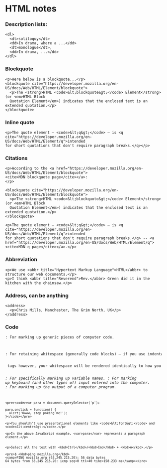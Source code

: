 # HTML notes

### Description lists:

```
<dl>
  <dt>soliloquy</dt>
  <dd>In drama, where a ...</dd>
  <dt>monologue</dt>,
  <dd>In drama, ...</dd>
</dl>
```

### Blockquote
```
<p>Here below is a blockquote...</p>
<blockquote cite="https://developer.mozilla.org/en-US/docs/Web/HTML/Element/blockquote">
  <p>The <strong>HTML <code>&lt;blockquote&gt;</code> Element</strong> (or <em>HTML Block
  Quotation Element</em>) indicates that the enclosed text is an extended quotation.</p>
</blockquote>
```
### Inline quote
```
<p>The quote element — <code>&lt;q&gt;</code> — is <q cite="https://developer.mozilla.org/en-US/docs/Web/HTML/Element/q">intended
for short quotations that don't require paragraph breaks.</q></p>
```

### Citations
```
<p>According to the <a href="https://developer.mozilla.org/en-US/docs/Web/HTML/Element/blockquote">
<cite>MDN blockquote page</cite></a>:
</p>

<blockquote cite="https://developer.mozilla.org/en-US/docs/Web/HTML/Element/blockquote">
  <p>The <strong>HTML <code>&lt;blockquote&gt;</code> Element</strong> (or <em>HTML Block
  Quotation Element</em>) indicates that the enclosed text is an extended quotation.</p>
</blockquote>

<p>The quote element — <code>&lt;q&gt;</code> — is <q cite="https://developer.mozilla.org/en-US/docs/Web/HTML/Element/q">intended
for short quotations that don't require paragraph breaks.</q> -- <a href="https://developer.mozilla.org/en-US/docs/Web/HTML/Element/q">
<cite>MDN q page</cite></a>.</p>
```

### Abbreviation
```
<p>We use <abbr title="Hypertext Markup Language">HTML</abbr> to structure our web documents.</p>
<p>I think <abbr title="Reverend">Rev.</abbr> Green did it in the kitchen with the chainsaw.</p>
```

### Address, can be anything
```
<address>
  <p>Chris Mills, Manchester, The Grim North, UK</p>
</address>
```

### Code

<code>: For marking up generic pieces of computer code.
<pre>: For retaining whitespace (generally code blocks) — if you use indentation or excess whitespace inside your text, browsers will ignore it and you will not see it on your rendered page. If you wrap the text in <pre></pre> tags however, your whitespace will be rendered identically to how you see it in your text editor.
<var>: For specifically marking up variable names.
<kbd>: For marking up keyboard (and other types of) input entered into the computer.
<samp>: For marking up the output of a computer program.

```
<pre><code>var para = document.querySelector('p');

para.onclick = function() {
  alert('Owww, stop poking me!');
}</code></pre>

<p>You shouldn't use presentational elements like <code>&lt;font&gt;</code> and <code>&lt;center&gt;</code>.</p>

<p>In the above JavaScript example, <var>para</var> represents a paragraph element.</p>


<p>Select all the text with <kbd>Ctrl</kbd>/<kbd>Cmd</kbd> + <kbd>A</kbd>.</p>

<pre>$ <kbd>ping mozilla.org</kbd>
<samp>PING mozilla.org (63.245.215.20): 56 data bytes
64 bytes from 63.245.215.20: icmp_seq=0 ttl=40 time=158.233 ms</samp></pre>
```
